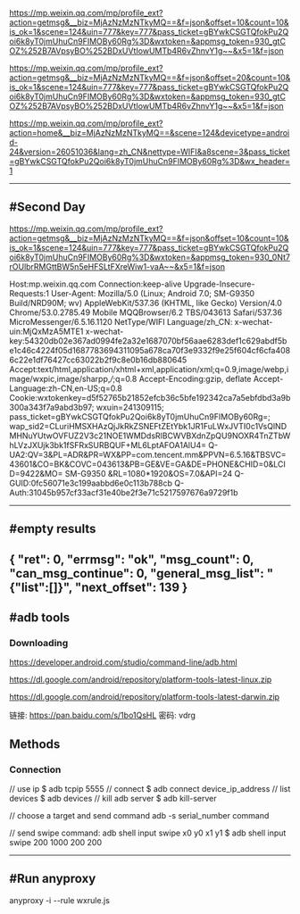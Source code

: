 https://mp.weixin.qq.com/mp/profile_ext?action=getmsg&__biz=MjAzNzMzNTkyMQ==&f=json&offset=10&count=10&is_ok=1&scene=124&uin=777&key=777&pass_ticket=gBYwkCSGTQfokPu2Qoi6k8yT0jmUhuCn9FIMOBy60Rg%3D&wxtoken=&appmsg_token=930_gtCOZ%252B7AVpsyBO%252BDxUVtIowUMTb4R6vZhnvY1g~~&x5=1&f=json

https://mp.weixin.qq.com/mp/profile_ext?action=getmsg&__biz=MjAzNzMzNTkyMQ==&f=json&offset=20&count=10&is_ok=1&scene=124&uin=777&key=777&pass_ticket=gBYwkCSGTQfokPu2Qoi6k8yT0jmUhuCn9FIMOBy60Rg%3D&wxtoken=&appmsg_token=930_gtCOZ%252B7AVpsyBO%252BDxUVtIowUMTb4R6vZhnvY1g~~&x5=1&f=json

https://mp.weixin.qq.com/mp/profile_ext?action=home&__biz=MjAzNzMzNTkyMQ==&scene=124&devicetype=android-24&version=26051036&lang=zh_CN&nettype=WIFI&a8scene=3&pass_ticket=gBYwkCSGTQfokPu2Qoi6k8yT0jmUhuCn9FIMOBy60Rg%3D&wx_header=1

--------------------------------------------------------
#Second Day
--------------------------------------------------------
https://mp.weixin.qq.com/mp/profile_ext?action=getmsg&__biz=MjAzNzMzNTkyMQ==&f=json&offset=10&count=10&is_ok=1&scene=124&uin=777&key=777&pass_ticket=gBYwkCSGTQfokPu2Qoi6k8yT0jmUhuCn9FIMOBy60Rg%3D&wxtoken=&appmsg_token=930_0Nt7rOUlbrRMGttBW5n5eHFSLtFXreWiw1-vaA~~&x5=1&f=json


Host:mp.weixin.qq.com
Connection:keep-alive
Upgrade-Insecure-Requests:1
User-Agent:
Mozilla/5.0 (Linux; Android 7.0; SM-G9350 Build/NRD90M; wv) AppleWebKit/537.36 (KHTML, like Gecko) Version/4.0 Chrome/53.0.2785.49 Mobile MQQBrowser/6.2 TBS/043613 Safari/537.36 MicroMessenger/6.5.16.1120 NetType/WIFI Language/zh_CN:
x-wechat-uin:MjQxMzA5MTE1
x-wechat-key:54320db02e367ad0994fe2a32e1687070bf56aae6283def1c629abdf5be1c46c4224f05d1687783694311095a678ca70f3e9332f9e25f604cf6cfa4086c22e1df76427cc63022b2f9c8e0b16db880645
Accept:text/html,application/xhtml+xml,application/xml;q=0.9,image/webp,image/wxpic,image/sharpp,*/*;q=0.8
Accept-Encoding:gzip, deflate
Accept-Language:zh-CN,en-US;q=0.8
Cookie:wxtokenkey=d5f52765b21852efcb36c5bfe192342ca7a5ebfdbd3a9b300a343f7a9abd3b97; wxuin=241309115; pass_ticket=gBYwkCSGTQfokPu2Qoi6k8yT0jmUhuCn9FIMOBy60Rg=; wap_sid2=CLuriHMSXHAzQjJkRkZSNEFtZEtYbk1JR1FuLWxJVTI0c1VsQlNDMHNuYUtwOVFUZ2V3c21NOE1WMDdsRlBCWVBXdnZpQU9NOXR4TnZTbWhLVzJXUjk3bk1fSFRxSURBQUF+ML6LptAFOA1AlU4=
Q-UA2:QV=3&PL=ADR&PR=WX&PP=com.tencent.mm&PPVN=6.5.16&TBSVC=43601&CO=BK&COVC=043613&PB=GE&VE=GA&DE=PHONE&CHID=0&LCID=9422&MO= SM-G9350 &RL=1080*1920&OS=7.0&API=24
Q-GUID:0fc56071e3c199aabbd6e0c113b788cb
Q-Auth:31045b957cf33acf31e40be2f3e71c5217597676a9729f1b



--------------------------------------------------------
#empty results
--------------------------------------------------------

{
    "ret": 0,
    "errmsg": "ok",
    "msg_count": 0,
    "can_msg_continue": 0,
    "general_msg_list": "{\"list\":[]}",
    "next_offset": 139
}
--------------------------------------------------------
#adb tools
--------------------------------------------------------

### Downloading 
https://developer.android.com/studio/command-line/adb.html

https://dl.google.com/android/repository/platform-tools-latest-linux.zip

https://dl.google.com/android/repository/platform-tools-latest-darwin.zip

链接: https://pan.baidu.com/s/1bo1QsHL 密码: vdrg

## Methods

### Connection
// use ip 
$ adb tcpip 5555
// connect
$ adb connect device_ip_address
// list devices
$ adb devices
// kill adb server
$ adb kill-server

// choose a target and send command
adb -s serial_number command 

// send swipe command: adb shell input swipe x0 y0 x1 y1
$ adb shell input swipe 200 1000 200 200


--------------------------------------------------------
#Run anyproxy
--------------------------------------------------------
anyproxy -i --rule wxrule.js

